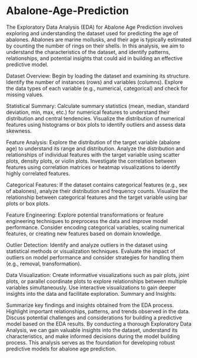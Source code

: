 # Abalone-Age-Prediction
The Exploratory Data Analysis (EDA) for Abalone Age Prediction involves exploring and understanding the dataset used for predicting the age of abalones. 
Abalones are marine mollusks, and their age is typically estimated by counting the number of rings on their shells. 
In this analysis, we aim to understand the characteristics of the dataset, and identify patterns, relationships, 
and potential insights that could aid in building an effective predictive model.


Dataset Overview:
Begin by loading the dataset and examining its structure. Identify the number of instances (rows) and variables (columns).
Explore the data types of each variable (e.g., numerical, categorical) and check for missing values.

Statistical Summary:
Calculate summary statistics (mean, median, standard deviation, min, max, etc.) for numerical features to understand their distribution and central tendencies.
Visualize the distribution of numerical features using histograms or box plots to identify outliers and assess data skewness.

Feature Analysis:
Explore the distribution of the target variable (abalone age) to understand its range and distribution.
Analyze the distribution and relationships of individual features with the target variable using scatter plots, density plots, or violin plots.
Investigate the correlation between features using correlation matrices or heatmap visualizations to identify highly correlated features.

Categorical Features:
If the dataset contains categorical features (e.g., sex of abalones), analyze their distribution and frequency counts.
Visualize the relationship between categorical features and the target variable using bar plots or box plots.

Feature Engineering:
Explore potential transformations or feature engineering techniques to preprocess the data and improve model performance.
Consider encoding categorical variables, scaling numerical features, or creating new features based on domain knowledge.

Outlier Detection:
Identify and analyze outliers in the dataset using statistical methods or visualization techniques.
Evaluate the impact of outliers on model performance and consider strategies for handling them (e.g., removal, transformation).

Data Visualization:
Create informative visualizations such as pair plots, joint plots, or parallel coordinate plots to explore relationships between multiple variables simultaneously.
Use interactive visualizations to gain deeper insights into the data and facilitate exploration.
Summary and Insights:

Summarize key findings and insights obtained from the EDA process.
Highlight important relationships, patterns, and trends observed in the data.
Discuss potential challenges and considerations for building a predictive model based on the EDA results.
By conducting a thorough Exploratory Data Analysis, we can gain valuable insights into the dataset, understand its characteristics, and make informed decisions during the model building process. This analysis serves as the foundation for developing robust predictive models for abalone age prediction.
